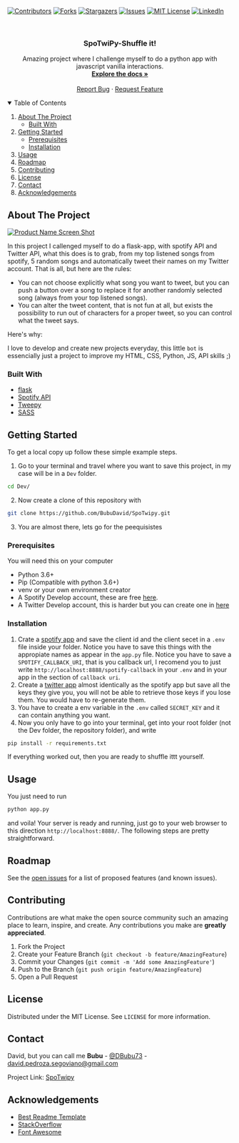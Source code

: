 <!--
*** Thanks for checking out the Best-README-Template. If you have a suggestion
*** that would make this better, please fork the repo and create a pull request
*** or simply open an issue with the tag "enhancement".
*** Thanks again! Now go create something AMAZING! :D
-->

<!-- PROJECT SHIELDS -->
<!--
*** I'm using markdown "reference style" links for readability.
*** Reference links are enclosed in brackets [ ] instead of parentheses ( ).
*** See the bottom of this document for the declaration of the reference variables
*** for contributors-url, forks-url, etc. This is an optional, concise syntax you may use.
*** https://www.markdownguide.org/basic-syntax/#reference-style-links
-->

[![Contributors][contributors-shield]][contributors-url]
[![Forks][forks-shield]][forks-url]
[![Stargazers][stars-shield]][stars-url]
[![Issues][issues-shield]][issues-url]
[![MIT License][license-shield]][license-url]
[![LinkedIn][linkedin-shield]][linkedin-url]

<!-- PROJECT LOGO -->
<br />
<p align="center">
  <!-- <a href="https://github.com/BubuDavid/SpoTwipy.git">
    <img src="static/images/logo.png" alt="Logo" width="80" height="80">
  </a> -->

  <h3 align="center">SpoTwiPy-Shuffle it!</h3>

  <p align="center">
    Amazing project where I challenge myself to do a python app with javascript vanilla interactions.
    <br />
    <a href="https://github.com/BubuDavid/SpoTwipy.git"><strong>Explore the docs »</strong></a>
    <br />
    <br />
    <a href="https://github.com/BubuDavid/SpoTwipy.git/issues">Report Bug</a>
    ·
    <a href="https://github.com/BubuDavid/SpoTwipy.git/issues">Request Feature</a>
  </p>
</p>

<!-- TABLE OF CONTENTS -->
<details open="open">
  <summary>Table of Contents</summary>
  <ol>
    <li>
      <a href="#about-the-project">About The Project</a>
      <ul>
        <li><a href="#built-with">Built With</a></li>
      </ul>
    </li>
    <li>
      <a href="#getting-started">Getting Started</a>
      <ul>
        <li><a href="#prerequisites">Prerequisites</a></li>
        <li><a href="#installation">Installation</a></li>
      </ul>
    </li>
    <li><a href="#usage">Usage</a></li>
    <li><a href="#roadmap">Roadmap</a></li>
    <li><a href="#contributing">Contributing</a></li>
    <li><a href="#license">License</a></li>
    <li><a href="#contact">Contact</a></li>
    <li><a href="#acknowledgements">Acknowledgements</a></li>
  </ol>
</details>

<!-- ABOUT THE PROJECT -->

## About The Project

[![Product Name Screen Shot][product-screenshot]](https://example.com)

In this project I callenged myself to do a flask-app, with spotify API and Twitter API, what this does is to grab, from my top listened songs from spotify, 5 random songs and automatically tweet their names on my Twitter account. That is all, but here are the rules:

- You can not choose explicitly what song you want to tweet, but you can push a button over a song to replace it for another randomly selected song (always from your top listened songs).
- You can alter the tweet content, that is not fun at all, but exists the possibility to run out of characters for a proper tweet, so you can control what the tweet says.

Here's why:

I love to develop and create new projects everyday, this little `bot` is essencially just a project to improve my HTML, CSS, Python, JS, API skills ;)

### Built With

- [flask](https://flask.palletsprojects.com/en/2.0.x/)
- [Spotify API](https://developer.spotify.com/)
- [Tweepy](https://www.tweepy.org/)
- [SASS](https://sass-lang.com/)

<!-- GETTING STARTED -->

## Getting Started

To get a local copy up follow these simple example steps.

1. Go to your terminal and travel where you want to save this project, in my case will be in a `Dev` folder.

```bash
cd Dev/
```

2. Now create a clone of this repository with

```bash
git clone https://github.com/BubuDavid/SpoTwipy.git
```

3. You are almost there, lets go for the peequisistes

### Prerequisites

You will need this on your computer

- Python 3.6+
- Pip (Compatible with python 3.6+)
- venv or your own environment creator
- A Spotify Develop account, these are free [here](https://developer.spotify.com/).
- A Twitter Develop account, this is harder but you can create one in [here](https://developer.twitter.com/)

### Installation

1. Crate a [spotify app](https://developer.spotify.com/documentation/web-api/quick-start/) and save the client id and the client secet in a `.env` file inside your folder. Notice you have to save this things with the appropiate names as appear in the `app.py` file. Notice you have to save a `SPOTIFY_CALLBACK_URI`, that is you callback url, I recomend you to just write `http://localhost:8888/spotify-callback` in your `.env` and in your app in the section of `callback uri`.
2. Create a [twitter app]() almost identically as the spotify app but save all the keys they give you, you will not be able to retrieve those keys if you lose them. You would have to re-generate them.
3. You have to create a env variable in the `.env` called `SECRET_KEY` and it can contain anything you want.
4. Now you only have to go into your terminal, get into your root folder (not the Dev folder, the repository folder), and write

```bash
pip install -r requirements.txt
```

If everything worked out, then you are ready to shuffle ittt yourself.

<!-- USAGE EXAMPLES -->

## Usage

You just need to run

```bash
python app.py
```

and voila! Your server is ready and running, just go to your web browser to this direction `http://localhost:8888/`. The following steps are pretty straightforward.

<!-- ROADMAP -->

## Roadmap

See the [open issues](https://github.com/BubuDavid/SpoTwipy.git/issues) for a list of proposed features (and known issues).

<!-- CONTRIBUTING -->

## Contributing

Contributions are what make the open source community such an amazing place to learn, inspire, and create. Any contributions you make are **greatly appreciated**.

1. Fork the Project
2. Create your Feature Branch (`git checkout -b feature/AmazingFeature`)
3. Commit your Changes (`git commit -m 'Add some AmazingFeature'`)
4. Push to the Branch (`git push origin feature/AmazingFeature`)
5. Open a Pull Request

<!-- LICENSE -->

## License

Distributed under the MIT License. See `LICENSE` for more information.

<!-- CONTACT -->

## Contact

David, but you can call me **Bubu** - [@DBubu73](https://twitter.com/DBubu73) - david.pedroza.segoviano@gmail.com

Project Link: [SpoTwipy](https://github.com/BubuDavid/SpoTwipy.git)

<!-- ACKNOWLEDGEMENTS -->

## Acknowledgements

- [Best Readme Template](https://github.com/othneildrew/Best-README-Template)
- [StackOverflow](https://stackoverflow.com/)
- [Font Awesome](https://fontawesome.com)

<!-- MARKDOWN LINKS & IMAGES -->
<!-- https://www.markdownguide.org/basic-syntax/#reference-style-links -->

[contributors-shield]: https://img.shields.io/github/contributors/othneildrew/Best-README-Template.svg?style=for-the-badge
[contributors-url]: https://github.com/BubuDavid/SpoTwipy.git/graphs/contributors
[forks-shield]: https://img.shields.io/github/forks/othneildrew/Best-README-Template.svg?style=for-the-badge
[forks-url]: https://github.com/BubuDavid/SpoTwipy.git/network/members
[stars-shield]: https://img.shields.io/github/stars/othneildrew/Best-README-Template.svg?style=for-the-badge
[stars-url]: https://github.com/BubuDavid/SpoTwipy.git/stargazers
[issues-shield]: https://img.shields.io/github/issues/othneildrew/Best-README-Template.svg?style=for-the-badge
[issues-url]: https://github.com/BubuDavid/SpoTwipy.git/issues
[license-shield]: https://img.shields.io/github/license/othneildrew/Best-README-Template.svg?style=for-the-badge
[license-url]: https://github.com/BubuDavid/SpoTwipy.git/blob/master/LICENSE.txt
[linkedin-shield]: https://img.shields.io/badge/-LinkedIn-black.svg?style=for-the-badge&logo=linkedin&colorB=555
[linkedin-url]: https://www.linkedin.com/in/davidpedrozasegoviano/
[product-screenshot]: static/images/screenshot.png
